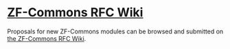 # [ZF-Commons RFC Wiki](https://github.com/ZF-Commons/RFC/wiki)

Proposals for new ZF-Commons modules can be browsed and submitted on [the ZF-Commons RFC Wiki](https://github.com/ZF-Commons/RFC/wiki).